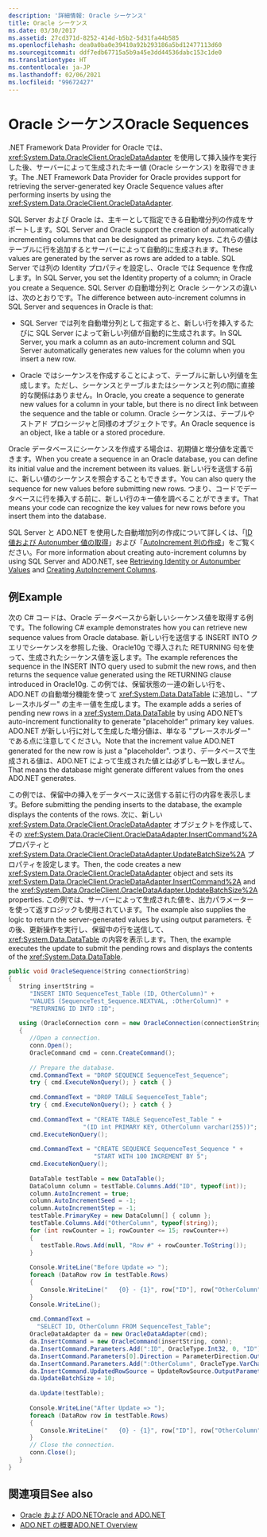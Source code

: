 ```yaml
---
description: '詳細情報: Oracle シーケンス'
title: Oracle シーケンス
ms.date: 03/30/2017
ms.assetid: 27cd371d-8252-414d-b5b2-5d31fa44b585
ms.openlocfilehash: dea0a0ba0e39410a92b293186a5bd12477113d60
ms.sourcegitcommit: ddf7edb67715a5b9a45e3dd44536dabc153c1de0
ms.translationtype: HT
ms.contentlocale: ja-JP
ms.lasthandoff: 02/06/2021
ms.locfileid: "99672427"
---
```

# <a name="oracle-sequences"></a><span data-ttu-id="ef070-103">Oracle シーケンス</span><span class="sxs-lookup"><span data-stu-id="ef070-103">Oracle Sequences</span></span>

<span data-ttu-id="ef070-104">.NET Framework Data Provider for Oracle では、<xref:System.Data.OracleClient.OracleDataAdapter> を使用して挿入操作を実行した後、サーバーによって生成されたキー値 (Oracle シーケンス) を取得できます。</span><span class="sxs-lookup"><span data-stu-id="ef070-104">The .NET Framework Data Provider for Oracle provides support for retrieving the server-generated key Oracle Sequence values after performing inserts by using the <xref:System.Data.OracleClient.OracleDataAdapter>.</span></span>  
  
 <span data-ttu-id="ef070-105">SQL Server および Oracle は、主キーとして指定できる自動増分列の作成をサポートします。</span><span class="sxs-lookup"><span data-stu-id="ef070-105">SQL Server and Oracle support the creation of automatically incrementing columns that can be designated as primary keys.</span></span> <span data-ttu-id="ef070-106">これらの値はテーブルに行を追加するとサーバーによって自動的に生成されます。</span><span class="sxs-lookup"><span data-stu-id="ef070-106">These values are generated by the server as rows are added to a table.</span></span> <span data-ttu-id="ef070-107">SQL Server では列の Identity プロパティを設定し、Oracle では Sequence を作成します。</span><span class="sxs-lookup"><span data-stu-id="ef070-107">In SQL Server, you set the Identity property of a column; in Oracle you create a Sequence.</span></span> <span data-ttu-id="ef070-108">SQL Server の自動増分列と Oracle シーケンスの違いは、次のとおりです。</span><span class="sxs-lookup"><span data-stu-id="ef070-108">The difference between auto-increment columns in SQL Server and sequences in Oracle is that:</span></span>  
  
- <span data-ttu-id="ef070-109">SQL Server では列を自動増分列として指定すると、新しい行を挿入するたびに SQL Server によって新しい列値が自動的に生成されます。</span><span class="sxs-lookup"><span data-stu-id="ef070-109">In SQL Server, you mark a column as an auto-increment column and SQL Server automatically generates new values for the column when you insert a new row.</span></span>  
  
- <span data-ttu-id="ef070-110">Oracle ではシーケンスを作成することによって、テーブルに新しい列値を生成します。ただし、シーケンスとテーブルまたはシーケンスと列の間に直接的な関係はありません。</span><span class="sxs-lookup"><span data-stu-id="ef070-110">In Oracle, you create a sequence to generate new values for a column in your table, but there is no direct link between the sequence and the table or column.</span></span> <span data-ttu-id="ef070-111">Oracle シーケンスは、テーブルやストアド プロシージャと同様のオブジェクトです。</span><span class="sxs-lookup"><span data-stu-id="ef070-111">An Oracle sequence is an object, like a table or a stored procedure.</span></span>  
  
 <span data-ttu-id="ef070-112">Oracle データベースにシーケンスを作成する場合は、初期値と増分値を定義できます。</span><span class="sxs-lookup"><span data-stu-id="ef070-112">When you create a sequence in an Oracle database, you can define its initial value and the increment between its values.</span></span> <span data-ttu-id="ef070-113">新しい行を送信する前に、新しい値のシーケンスを照会することもできます。</span><span class="sxs-lookup"><span data-stu-id="ef070-113">You can also query the sequence for new values before submitting new rows.</span></span> <span data-ttu-id="ef070-114">つまり、コードでデータベースに行を挿入する前に、新しい行のキー値を調べることができます。</span><span class="sxs-lookup"><span data-stu-id="ef070-114">That means your code can recognize the key values for new rows before you insert them into the database.</span></span>  
  
 <span data-ttu-id="ef070-115">SQL Server と ADO.NET を使用した自動増加列の作成について詳しくは、「[ID 値および Autonumber 値の取得](retrieving-identity-or-autonumber-values.md)」および「[AutoIncrement 列の作成](./dataset-datatable-dataview/creating-autoincrement-columns.md)」をご覧ください。</span><span class="sxs-lookup"><span data-stu-id="ef070-115">For more information about creating auto-increment columns by using SQL Server and ADO.NET, see [Retrieving Identity or Autonumber Values](retrieving-identity-or-autonumber-values.md) and [Creating AutoIncrement Columns](./dataset-datatable-dataview/creating-autoincrement-columns.md).</span></span>  
  
## <a name="example"></a><span data-ttu-id="ef070-116">例</span><span class="sxs-lookup"><span data-stu-id="ef070-116">Example</span></span>  

 <span data-ttu-id="ef070-117">次の C# コードは、Oracle データベースから新しいシーケンス値を取得する例です。</span><span class="sxs-lookup"><span data-stu-id="ef070-117">The following C# example demonstrates how you can retrieve new sequence values from Oracle database.</span></span> <span data-ttu-id="ef070-118">新しい行を送信する INSERT INTO クエリでシーケンスを参照した後、Oracle10g で導入された RETURNING 句を使って、生成されたシーケンス値を返します。</span><span class="sxs-lookup"><span data-stu-id="ef070-118">The example references the sequence in the INSERT INTO query used to submit the new rows, and then returns the sequence value generated using the RETURNING clause introduced in Oracle10g.</span></span> <span data-ttu-id="ef070-119">この例では、保留状態の一連の新しい行を、ADO.NET の自動増分機能を使って <xref:System.Data.DataTable> に追加し、"プレースホルダー" の主キー値を生成します。</span><span class="sxs-lookup"><span data-stu-id="ef070-119">The example adds a series of pending new rows in a <xref:System.Data.DataTable> by using ADO.NET’s auto-increment functionality to generate "placeholder" primary key values.</span></span> <span data-ttu-id="ef070-120">ADO.NET が新しい行に対して生成した増分値は、単なる "プレースホルダー" である点に注意してください。</span><span class="sxs-lookup"><span data-stu-id="ef070-120">Note that the increment value ADO.NET generated for the new row is just a "placeholder".</span></span> <span data-ttu-id="ef070-121">つまり、データベースで生成される値は、ADO.NET によって生成された値とは必ずしも一致しません。</span><span class="sxs-lookup"><span data-stu-id="ef070-121">That means the database might generate different values from the ones ADO.NET generates.</span></span>  
  
 <span data-ttu-id="ef070-122">この例では、保留中の挿入をデータベースに送信する前に行の内容を表示します。</span><span class="sxs-lookup"><span data-stu-id="ef070-122">Before submitting the pending inserts to the database, the example displays the contents of the rows.</span></span> <span data-ttu-id="ef070-123">次に、新しい <xref:System.Data.OracleClient.OracleDataAdapter> オブジェクトを作成して、その <xref:System.Data.OracleClient.OracleDataAdapter.InsertCommand%2A> プロパティと <xref:System.Data.OracleClient.OracleDataAdapter.UpdateBatchSize%2A> プロパティを設定します。</span><span class="sxs-lookup"><span data-stu-id="ef070-123">Then, the code creates a new <xref:System.Data.OracleClient.OracleDataAdapter> object and sets its <xref:System.Data.OracleClient.OracleDataAdapter.InsertCommand%2A> and the <xref:System.Data.OracleClient.OracleDataAdapter.UpdateBatchSize%2A> properties.</span></span> <span data-ttu-id="ef070-124">この例では、サーバーによって生成された値を、出力パラメーターを使って返すロジックも使用されています。</span><span class="sxs-lookup"><span data-stu-id="ef070-124">The example also supplies the logic to return the server-generated values by using output parameters.</span></span> <span data-ttu-id="ef070-125">その後、更新操作を実行し、保留中の行を送信して、<xref:System.Data.DataTable> の内容を表示します。</span><span class="sxs-lookup"><span data-stu-id="ef070-125">Then, the example executes the update to submit the pending rows and displays the contents of the <xref:System.Data.DataTable>.</span></span>  
  
```csharp  
public void OracleSequence(String connectionString)  
{  
   String insertString =
      "INSERT INTO SequenceTest_Table (ID, OtherColumn)" +  
      "VALUES (SequenceTest_Sequence.NEXTVAL, :OtherColumn)" +  
      "RETURNING ID INTO :ID";  
  
   using (OracleConnection conn = new OracleConnection(connectionString))  
   {  
      //Open a connection.  
      conn.Open();  
      OracleCommand cmd = conn.CreateCommand();  
  
      // Prepare the database.  
      cmd.CommandText = "DROP SEQUENCE SequenceTest_Sequence";  
      try { cmd.ExecuteNonQuery(); } catch { }  
  
      cmd.CommandText = "DROP TABLE SequenceTest_Table";  
      try { cmd.ExecuteNonQuery(); } catch { }  
  
      cmd.CommandText = "CREATE TABLE SequenceTest_Table " +  
                     "(ID int PRIMARY KEY, OtherColumn varchar(255))";  
      cmd.ExecuteNonQuery();  
  
      cmd.CommandText = "CREATE SEQUENCE SequenceTest_Sequence " +  
                        "START WITH 100 INCREMENT BY 5";  
      cmd.ExecuteNonQuery();  
  
      DataTable testTable = new DataTable();  
      DataColumn column = testTable.Columns.Add("ID", typeof(int));  
      column.AutoIncrement = true;  
      column.AutoIncrementSeed = -1;  
      column.AutoIncrementStep = -1;  
      testTable.PrimaryKey = new DataColumn[] { column };  
      testTable.Columns.Add("OtherColumn", typeof(string));  
      for (int rowCounter = 1; rowCounter <= 15; rowCounter++)  
      {  
         testTable.Rows.Add(null, "Row #" + rowCounter.ToString());  
      }  
  
      Console.WriteLine("Before Update => ");  
      foreach (DataRow row in testTable.Rows)  
      {  
         Console.WriteLine("   {0} - {1}", row["ID"], row["OtherColumn"]);  
      }  
      Console.WriteLine();  
  
      cmd.CommandText =
        "SELECT ID, OtherColumn FROM SequenceTest_Table";  
      OracleDataAdapter da = new OracleDataAdapter(cmd);  
      da.InsertCommand = new OracleCommand(insertString, conn);  
      da.InsertCommand.Parameters.Add(":ID", OracleType.Int32, 0, "ID");  
      da.InsertCommand.Parameters[0].Direction = ParameterDirection.Output;  
      da.InsertCommand.Parameters.Add(":OtherColumn", OracleType.VarChar, 255, "OtherColumn");  
      da.InsertCommand.UpdatedRowSource = UpdateRowSource.OutputParameters;  
      da.UpdateBatchSize = 10;  
  
      da.Update(testTable);  
  
      Console.WriteLine("After Update => ");  
      foreach (DataRow row in testTable.Rows)  
      {  
         Console.WriteLine("   {0} - {1}", row["ID"], row["OtherColumn"]);  
      }  
      // Close the connection.  
      conn.Close();  
   }  
}  
```  
  
## <a name="see-also"></a><span data-ttu-id="ef070-126">関連項目</span><span class="sxs-lookup"><span data-stu-id="ef070-126">See also</span></span>

- [<span data-ttu-id="ef070-127">Oracle および ADO.NET</span><span class="sxs-lookup"><span data-stu-id="ef070-127">Oracle and ADO.NET</span></span>](oracle-and-adonet.md)
- [<span data-ttu-id="ef070-128">ADO.NET の概要</span><span class="sxs-lookup"><span data-stu-id="ef070-128">ADO.NET Overview</span></span>](ado-net-overview.md)
